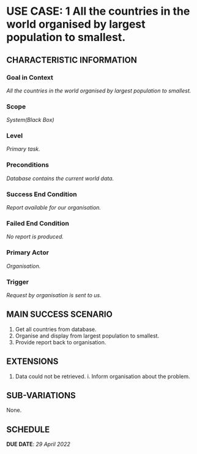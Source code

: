 # USE CASE: 1 All the countries in the world organised by largest population to smallest.

## CHARACTERISTIC INFORMATION

### Goal in Context

*All the countries in the world organised by largest population to smallest.*

### Scope

*System(Black Box)*

### Level

*Primary task.*

### Preconditions

*Database contains the current world data.*

### Success End Condition

*Report available for our organisation.*

### Failed End Condition

*No report is produced.*

### Primary Actor

*Organisation.*

### Trigger

*Request by organisation is sent to us.*

## MAIN SUCCESS SCENARIO

1. Get all countries from database.
2. Organise and display from largest population to smallest.
3. Provide report back to organisation.

## EXTENSIONS

1. Data could not be retrieved.
   i. Inform organisation about the problem.

## SUB-VARIATIONS

None.

## SCHEDULE

**DUE DATE**: *29 April 2022*